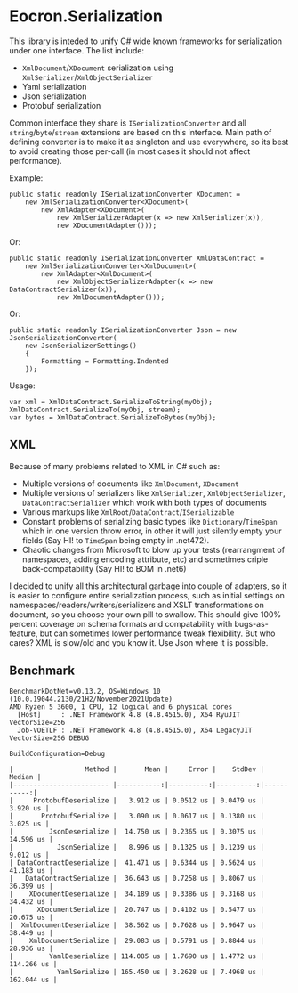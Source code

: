 # Eocron.Serialization

This library is inteded to unify C# wide known frameworks for serialization under one interface.
The list include:

- `XmlDocument`/`XDocument` serialization using `XmlSerializer`/`XmlObjectSerializer`
- Yaml serialization
- Json serialization
- Protobuf serialization

Common interface they share is `ISerializationConverter` and all `string`/`byte`/`stream` extensions are based on this
interface.
Main path of defining converter is to make it as singleton and use everywhere, so its best to avoid creating those
per-call (in most cases it should not affect performance).

Example:

    public static readonly ISerializationConverter XDocument =
        new XmlSerializationConverter<XDocument>(
            new XmlAdapter<XDocument>(
                new XmlSerializerAdapter(x => new XmlSerializer(x)),
                new XDocumentAdapter()));

Or:

    public static readonly ISerializationConverter XmlDataContract =
        new XmlSerializationConverter<XmlDocument>(
            new XmlAdapter<XmlDocument>(
                new XmlObjectSerializerAdapter(x => new DataContractSerializer(x)),
                new XmlDocumentAdapter()));

Or:

    public static readonly ISerializationConverter Json = new JsonSerializationConverter(
        new JsonSerializerSettings()
        {
            Formatting = Formatting.Indented
        });

Usage:

    var xml = XmlDataContract.SerializeToString(myObj);
    XmlDataContract.SerializeTo(myObj, stream);
    var bytes = XmlDataContract.SerializeToBytes(myObj);

## XML

Because of many problems related to XML in C# such as:

- Multiple versions of documents like `XmlDocument`, `XDocument`
- Multiple versions of serializers like `XmlSerializer`, `XmlObjectSerializer`, `DataContractSerializer` which work with
  both types of documents
- Various markups like `XmlRoot`/`DataContract`/`ISerializable`
- Constant problems of serializing basic types like `Dictionary`/`TimeSpan` which in one version throw error, in other
  it will just silently empty your fields (Say HI! to `TimeSpan` being empty in .net472).
- Chaotic changes from Microsoft to blow up your tests (rearrangment of namespaces, adding encoding attribute, etc) and
  sometimes criple back-compatability (Say HI! to BOM in .net6)

I decided to unify all this architectural garbage into couple of adapters, so it is easier to configure entire
serialization process,
such as initial settings on namespaces/readers/writers/serializers and XSLT transformations on document, so you choose
your own pill to swallow.
This should give 100% percent coverage on schema formats and compatability with bugs-as-feature, but can sometimes lower
performance tweak flexibility. But who cares? XML is slow/old and you know it. Use Json where it is possible.

## Benchmark

    BenchmarkDotNet=v0.13.2, OS=Windows 10 (10.0.19044.2130/21H2/November2021Update)
    AMD Ryzen 5 3600, 1 CPU, 12 logical and 6 physical cores
      [Host]     : .NET Framework 4.8 (4.8.4515.0), X64 RyuJIT VectorSize=256
      Job-VOETLF : .NET Framework 4.8 (4.8.4515.0), X64 LegacyJIT VectorSize=256 DEBUG

    BuildConfiguration=Debug  

    |                  Method |       Mean |     Error |    StdDev |     Median |
    |------------------------ |-----------:|----------:|----------:|-----------:|
    |     ProtobufDeserialize |   3.912 us | 0.0512 us | 0.0479 us |   3.920 us |
    |       ProtobufSerialize |   3.090 us | 0.0617 us | 0.1380 us |   3.025 us |
    |         JsonDeserialize |  14.750 us | 0.2365 us | 0.3075 us |  14.596 us |
    |           JsonSerialize |   8.996 us | 0.1325 us | 0.1239 us |   9.012 us |
    | DataContractDeserialize |  41.471 us | 0.6344 us | 0.5624 us |  41.183 us |
    |   DataContractSerialize |  36.643 us | 0.7258 us | 0.8067 us |  36.399 us |
    |    XDocumentDeserialize |  34.189 us | 0.3386 us | 0.3168 us |  34.432 us |
    |      XDocumentSerialize |  20.747 us | 0.4102 us | 0.5477 us |  20.675 us |
    |  XmlDocumentDeserialize |  38.562 us | 0.7628 us | 0.9647 us |  38.449 us |
    |    XmlDocumentSerialize |  29.083 us | 0.5791 us | 0.8844 us |  28.936 us |
    |         YamlDeserialize | 114.085 us | 1.7690 us | 1.4772 us | 114.266 us |
    |           YamlSerialize | 165.450 us | 3.2628 us | 7.4968 us | 162.044 us |
